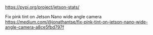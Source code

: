 https://pypi.org/project/jetson-stats/

Fix pink tint on Jetson Nano wide angle camera
https://medium.com/@jonathantse/fix-pink-tint-on-jetson-nano-wide-angle-camera-a8ce5fbd797f